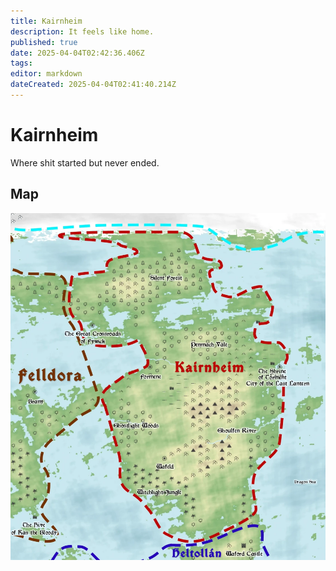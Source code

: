 ```yaml
---
title: Kairnheim
description: It feels like home.
published: true
date: 2025-04-04T02:42:36.406Z
tags: 
editor: markdown
dateCreated: 2025-04-04T02:41:40.214Z
---
```


# Kairnheim
Where shit started but never ended.


## Map
![kairnheim.webp](/maps/mardun/kairnheim.webp)
